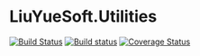 # LiuYueSoft.Utilities

[![Build Status](https://www.travis-ci.com/euyuil/LiuYueSoft.Utilities.svg?branch=master)](https://www.travis-ci.com/euyuil/LiuYueSoft.Utilities)
[![Build status](https://ci.appveyor.com/api/projects/status/3twebryk4pj4v0g7?svg=true)](https://ci.appveyor.com/project/euyuil/liuyuesoft-utilities)
[![Coverage Status](https://coveralls.io/repos/github/euyuil/LiuYueSoft.Utilities/badge.svg?branch=)](https://coveralls.io/github/euyuil/LiuYueSoft.Utilities?branch=)
